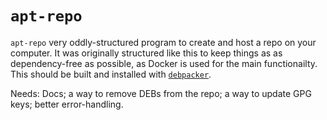 # `apt-repo`

`apt-repo` very oddly-structured program to create and host a repo on your computer. It was originally structured like this to keep things as as dependency-free as possible, as Docker is used for the main functionailty. This should be built and installed with [`debpacker`](https://github.com/zmarffy/debpacker).

Needs: Docs; a way to remove DEBs from the repo; a way to update GPG keys; better error-handling.
